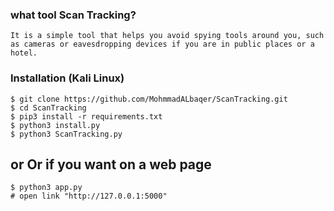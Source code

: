 ### what tool Scan Tracking?
```
It is a simple tool that helps you avoid spying tools around you, such as cameras or eavesdropping devices if you are in public places or a hotel.

```


### Installation (Kali Linux)

```
$ git clone https://github.com/MohmmadALbaqer/ScanTracking.git
$ cd ScanTracking
$ pip3 install -r requirements.txt
$ python3 install.py
$ python3 ScanTracking.py

```
## or Or if you want on a web page

```
$ python3 app.py
# open link "http://127.0.0.1:5000"

```

